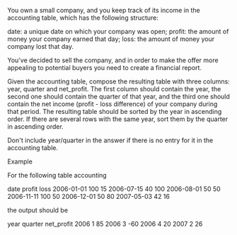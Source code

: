 You own a small company, and you keep track of its income in the accounting table, which has the following structure:

date: a unique date on which your company was open;
profit: the amount of money your company earned that day;
loss: the amount of money your company lost that day.

You've decided to sell the company, and in order to make the offer more appealing to potential buyers you need to create a financial report.

Given the accounting table, compose the resulting table with three columns: year, quarter and net_profit. The first column should contain the year, the second one should contain the quarter of that year, and the third one should contain the net income (profit - loss difference) of your company during that period. The resulting table should be sorted by the year in ascending order. If there are several rows with the same year, sort them by the quarter in ascending order.

Don't include year/quarter in the answer if there is no entry for it in the accounting table.

Example

For the following table accounting

date	    profit	loss
2006-01-01	100	    15
2006-07-15	40	    100
2006-08-01	50	    50
2006-11-11	100	    50
2006-12-01	50	    80
2007-05-03	42	    16

the output should be

year	quarter	net_profit
2006	1	    85
2006	3	    -60
2006	4	    20
2007	2	    26